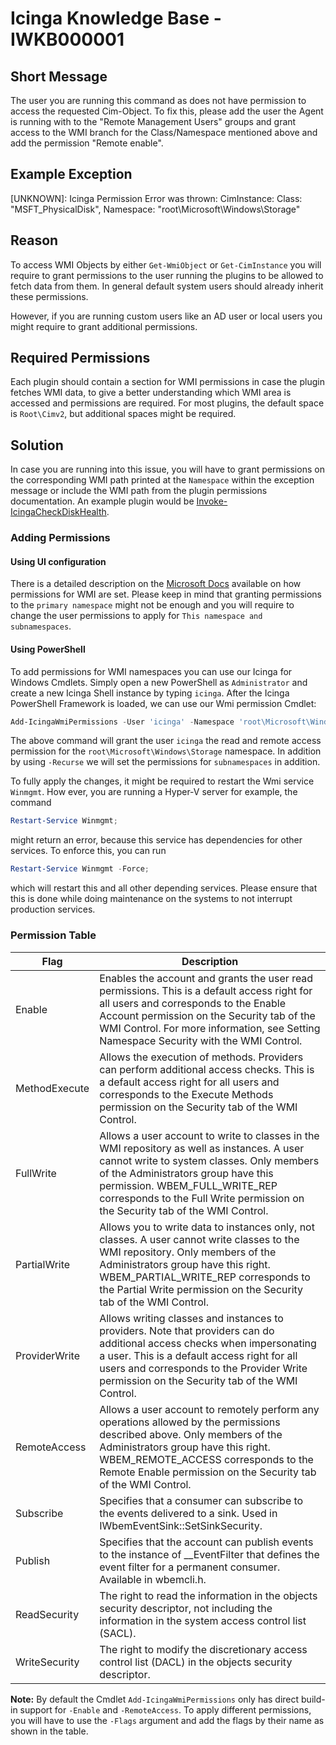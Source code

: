 # Icinga Knowledge Base - IWKB000001

## Short Message

The user you are running this command as does not have permission to access the requested Cim-Object. To fix this, please add the user the Agent is running with to the "Remote Management Users" groups and grant access to the WMI branch for the Class/Namespace mentioned above and add the permission "Remote enable".

## Example Exception

[UNKNOWN]: Icinga Permission Error was thrown: CimInstance: Class: "MSFT_PhysicalDisk", Namespace: "root\Microsoft\Windows\Storage"

## Reason

To access WMI Objects by either `Get-WmiObject` or `Get-CimInstance` you will require to grant permissions to the user running the plugins to be allowed to fetch data from them. In general default system users should already inherit these permissions.

However, if you are running custom users like an AD user or local users you might require to grant additional permissions.

## Required Permissions

Each plugin should contain a section for WMI permissions in case the plugin fetches WMI data, to give a better understanding which WMI area is accessed and permissions are required. For most plugins, the default space is `Root\Cimv2`, but additional spaces might be required.

## Solution

In case you are running into this issue, you will have to grant permissions on the corresponding WMI path printed at the `Namespace` within the exception message or include the WMI path from the plugin permissions documentation. An example plugin would be [Invoke-IcingaCheckDiskHealth](https://icinga.com/docs/windows/latest/plugins/doc/plugins/20-Invoke-IcingaCheckDiskHealth/#permissions).

### Adding Permissions

#### Using UI configuration

There is a detailed description on the [Microsoft Docs](https://docs.microsoft.com/en-us/previous-versions/windows/it-pro/windows-server-2008-R2-and-2008/cc771551(v=ws.11)) available on how permissions for WMI are set. Please keep in mind that granting permissions to the `primary namespace` might not be enough and you will require to change the user permissions to apply for `This namespace and subnamespaces`.

#### Using PowerShell

To add permissions for WMI namespaces you can use our Icinga for Windows Cmdlets. Simply open a new PowerShell as `Administrator` and create a new Icinga Shell instance by typing `icinga`.
After the Icinga PowerShell Framework is loaded, we can use our Wmi permission Cmdlet:

```powershell
Add-IcingaWmiPermissions -User 'icinga' -Namespace 'root\Microsoft\Windows\Storage' -Enable -RemoteAccess -Recurse;
```

The above command will grant the user `icinga` the read and remote access permission for the `root\Microsoft\Windows\Storage` namespace. In addition by using `-Recurse` we will set the permissions for `subnamespaces` in addition.

To fully apply the changes, it might be required to restart the Wmi service `Winmgmt`. How ever, you are running a Hyper-V server for example, the command

```powershell
Restart-Service Winmgmt;
```

might return an error, because this service has dependencies for other services. To enforce this, you can run

```powershell
Restart-Service Winmgmt -Force;
```

which will restart this and all other depending services. Please ensure that this is done while doing maintenance on the systems to not interrupt production services.

### Permission Table

| Flag           | Description |
| ---            | ---         |
| Enable         | Enables the account and grants the user read permissions. This is a default access right for all users and corresponds to the Enable Account permission on the Security tab of the WMI Control. For more information, see Setting Namespace Security with the WMI Control. |
| MethodExecute  | Allows the execution of methods. Providers can perform additional access checks. This is a default access right for all users and corresponds to the Execute Methods permission on the Security tab of the WMI Control. |
| FullWrite      | Allows a user account to write to classes in the WMI repository as well as instances. A user cannot write to system classes. Only members of the Administrators group have this permission. WBEM_FULL_WRITE_REP corresponds to the Full Write permission on the Security tab of the WMI Control. |
| PartialWrite   | Allows you to write data to instances only, not classes. A user cannot write classes to the WMI repository. Only members of the Administrators group have this right. WBEM_PARTIAL_WRITE_REP corresponds to the Partial Write permission on the Security tab of the WMI Control. |
| ProviderWrite  | Allows writing classes and instances to providers. Note that providers can do additional access checks when impersonating a user. This is a default access right for all users and corresponds to the Provider Write permission on the Security tab of the WMI Control. |
| RemoteAccess   | Allows a user account to remotely perform any operations allowed by the permissions described above. Only members of the Administrators group have this right. WBEM_REMOTE_ACCESS corresponds to the Remote Enable permission on the Security tab of the WMI Control. |
| Subscribe      | Specifies that a consumer can subscribe to the events delivered to a sink. Used in IWbemEventSink::SetSinkSecurity. |
| Publish        | Specifies that the account can publish events to the instance of __EventFilter that defines the event filter for a permanent consumer. Available in wbemcli.h. |
| ReadSecurity   | The right to read the information in the objects security descriptor, not including the information in the system access control list (SACL). |
| WriteSecurity  | The right to modify the discretionary access control list (DACL) in the objects security descriptor. |

**Note:** By default the Cmdlet `Add-IcingaWmiPermissions` only has direct build-in support for `-Enable` and `-RemoteAccess`. To apply different permissions, you will have to use the `-Flags` argument and add the flags by their name as shown in the table.
